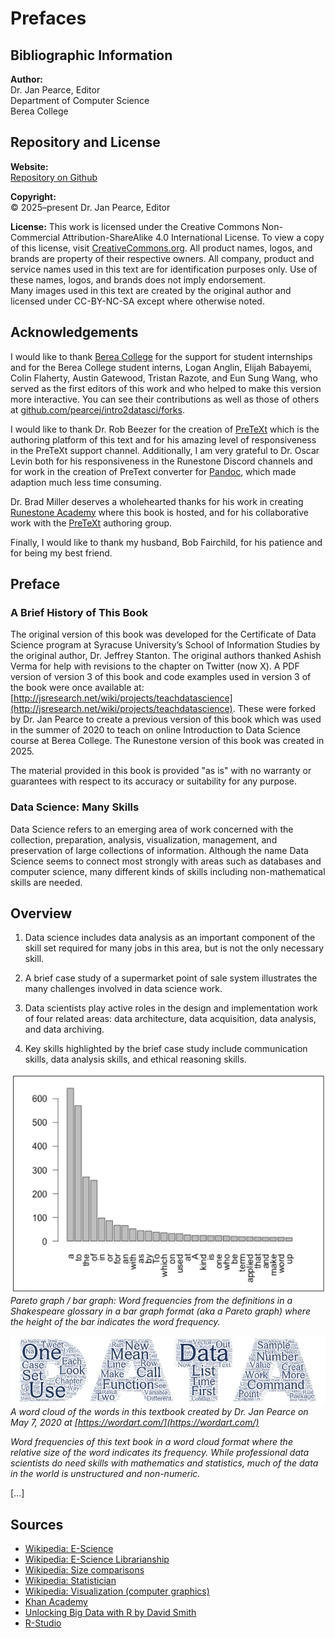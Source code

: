 # Prefaces

## Bibliographic Information

**Author:**  
Dr. Jan Pearce, Editor  
Department of Computer Science  
Berea College  

## Repository and License

**Website:**  
[Repository on Github](https://github.com/pearcej/intro2datasci)

**Copyright:**  
© 2025–present Dr. Jan Pearce, Editor  

**License:** This work is licensed under the Creative Commons Non-Commercial Attribution-ShareAlike 4.0 International License. To view a copy of this license, visit [CreativeCommons.org](https://creativecommons.org/licenses/by-nc-sa/4.0/). All product names, logos, and brands are property of their respective owners. All company, product and service names used in this text are for identification purposes only. Use of these names, logos, and brands does not imply endorsement.  
Many images used in this text are created by the original author and licensed under CC-BY-NC-SA except where otherwise noted.

## Acknowledgements

I would like to thank [Berea College](https://www.berea.edu) for the support for student internships and for the Berea College student interns, Logan Anglin, Elijah Babayemi, Colin Flaherty, Austin Gatewood, Tristan Razote, and Eun Sung Wang, who served as the first editors of this work and who helped to make this version more interactive. You can see their contributions as well as those of others at [github.com/pearcej/intro2datasci/forks](https://github.com/pearcej/intro2datasci/forks).

I would like to thank Dr. Rob Beezer for the creation of [PreTeXt](https://pretextbook.org/) which is the authoring platform of this text and for his amazing level of responsiveness in the PreTeXt support channel. Additionally, I am very grateful to Dr. Oscar Levin both for his responsiveness in the Runestone Discord channels and for work in the creation of PreText converter for [Pandoc](https://pandoc.org/), which made adaption much less time consuming.

Dr. Brad Miller deserves a wholehearted thanks for his work in creating [Runestone Academy](https://runestone.academy/) where this book is hosted, and for his collaborative work with the [PreTeXt](https://pretextbook.org/) authoring group.

Finally, I would like to thank my husband, Bob Fairchild, for his patience and for being my best friend.

## Preface

### A Brief History of This Book

The original version of this book was developed for the Certificate of Data Science program at Syracuse University’s School of Information Studies by the original author, Dr. Jeffrey Stanton. The original authors thanked Ashish Verma for help with revisions to the chapter on Twitter (now X). A PDF version of version 3 of this book and code examples used in version 3 of the book were once available at: [http://jsresearch.net/wiki/projects/teachdatascience](http://jsresearch.net/wiki/projects/teachdatascience). These were forked by Dr. Jan Pearce to create a previous version of this book which was used in the summer of 2020 to teach on online Introduction to Data Science course at Berea College. The Runestone version of this book was created in 2025.

The material provided in this book is provided "as is" with no warranty or guarantees with respect to its accuracy or suitability for any purpose.

### Data Science: Many Skills

Data Science refers to an emerging area of work concerned with the collection, preparation, analysis, visualization, management, and preservation of large collections of information. Although the name Data Science seems to connect most strongly with areas such as databases and computer science, many different kinds of skills including non-mathematical skills are needed.

## Overview

1. Data science includes data analysis as an important component of the skill set required for many jobs in this area, but is not the only necessary skill.

2. A brief case study of a supermarket point of sale system illustrates the many challenges involved in data science work.

3. Data scientists play active roles in the design and implementation work of four related areas: data architecture, data acquisition, data analysis, and data archiving.

4. Key skills highlighted by the brief case study include communication skills, data analysis skills, and ethical reasoning skills.

![Pareto Graph](/images/pareto-words.png)  
*Pareto graph / bar graph: Word frequencies from the definitions in a Shakespeare glossary in a bar graph format (aka a Pareto graph) where the height of the bar indicates the word frequency.*

![Word Cloud](/images/data-text-cloud.png)  
*A word cloud of the words in this textbook created by Dr. Jan Pearce on May 7, 2020 at [https://wordart.com/](https://wordart.com/)*

*Word frequencies of this text book in a word cloud format where the relative size of the word indicates its frequency. While professional data scientists do need skills with mathematics and statistics, much of the data in the world is unstructured and non-numeric.*

[...]

## Sources

- [Wikipedia: E-Science](http://en.wikipedia.org/wiki/E-Science)
- [Wikipedia: E-Science Librarianship](http://en.wikipedia.org/wiki/E-Science_librarianship)
- [Wikipedia: Size comparisons](http://en.wikipedia.org/wiki/Wikipedia:Size_comparisons)
- [Wikipedia: Statistician](http://en.wikipedia.org/wiki/Statistician)
- [Wikipedia: Visualization (computer graphics)](http://en.wikipedia.org/wiki/Visualization_(computer_graphics))
- [Khan Academy](http://www.khanacademy.org/)
- [Unlocking Big Data with R by David Smith](http://www.readwriteweb.com/hack/2011/09/unlocking-big-dat)
- [R-Studio](http://rstudio.org/)
